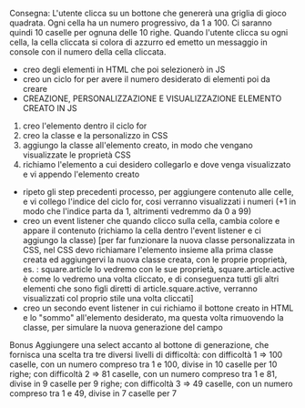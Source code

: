 Consegna:
L'utente clicca su un bottone che genererà una griglia di gioco quadrata. Ogni cella ha un numero progressivo, da 1 a 100. Ci saranno quindi 10 caselle per ognuna delle 10 righe. Quando l'utente clicca su ogni cella, la cella cliccata si colora di azzurro ed emetto un messaggio in console con il numero della cella cliccata.

- creo degli elementi in HTML che poi selezionerò in JS
- creo un ciclo for per avere il numero desiderato di elementi poi da creare
- CREAZIONE, PERSONALIZZAZIONE E VISUALIZZAZIONE ELEMENTO CREATO IN JS
1. creo l'elemento dentro il ciclo for 
2. creo la classe e la personalizzo in CSS
3. aggiungo la classe all'elemento creato, in modo che vengano visualizzate le proprietà CSS
4. richiamo l'elemento a cui desidero collegarlo e dove venga visualizzato e vi appendo l'elemento creato
- ripeto gli step precedenti processo, per aggiungere contenuto alle celle, e vi collego l'indice del ciclo for, cosi verranno visualizzati i numeri (+1 in modo che l'indice parta da 1, altrimenti vedremmo da 0 a 99)
- creo un event listener che quando clicco sulla cella, cambia colore e appare il contenuto (richiamo la cella dentro l'event listener e ci aggiungo la classe) [per far funzionare la nuova classe personalizzata in CSS, nel CSS devo richiamare l'elemento insieme alla prima classe creata ed aggiungervi la nuova classe creata, con le proprie proprietà, es. : square.article lo vedremo con le sue proprietà, square.article.active è come lo vedremo una volta cliccato, e di conseguenza tutti gli altri elementi che sono figli diretti di article.square.active, verranno visualizzati col proprio stile una volta cliccati]
- creo un secondo event listener in cui richiamo il bottone creato in HTML e lo "sommo" all'elemento desiderato, ma questa volta rimuovendo la classe, per simulare la nuova generazione del campo


Bonus
Aggiungere una select accanto al bottone di generazione, che fornisca una scelta tra tre diversi livelli di difficoltà:
con difficoltà 1 => 100 caselle, con un numero compreso tra 1 e 100, divise in 10 caselle per 10 righe;
con difficoltà 2 => 81 caselle, con un numero compreso tra 1 e 81, divise in 9 caselle per 9 righe;
con difficoltà 3 => 49 caselle, con un numero compreso tra 1 e 49, divise in 7 caselle per 7